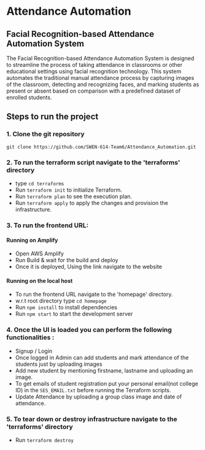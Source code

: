 # Attendance Automation

## Facial Recognition-based Attendance Automation System

The Facial Recognition-based Attendance Automation System is designed to streamline the process of taking attendance in classrooms or other educational settings using facial recognition technology. This system automates the traditional manual attendance process by capturing images of the classroom, detecting and recognizing faces, and marking students as present or absent based on comparison with a predefined dataset of enrolled students.

## Steps to run the project

### 1. Clone the git repository
   `git clone https://github.com/SWEN-614-Team6/Attendance_Automation.git`

### 2. To run the terraform script navigate to the 'terraforms' directory

- type `cd terraforms`
- Run `terraform init` to initialize Terraform.
- Run `terraform plan` to see the execution plan.
- Run `terraform apply` to apply the changes and provision the infrastructure.

### 3. To run the frontend URL:

#### Running on Amplify
- Open AWS Amplify
- Run Build & wait for the build and deploy
- Once it is deployed, Using the link navigate to the website

#### Running on the local host

- To run the frontend URL navigate to the 'homepage' directory.
- w.r.t root directory type `cd homepage`
- Run `npm install` to install dependencies
- Run `npm start` to start the development server

### 4. Once the UI is loaded you can perform the following functionalities :
- Signup / Login
- Once logged in Admin can add students and mark attendance of the students just by uploading images
- Add new student by mentioning firstname, lastname and uploading an image.
- To get emails of student registration put your personal email(not college ID) in the `SES_EMAIL.txt` before running the Terraform scripts.
- Update Attendance by uploading a group class image and date of attendance.

### 5. To tear down or destroy infrastructure navigate to the 'terraforms' directory

- Run `terraform destroy`
